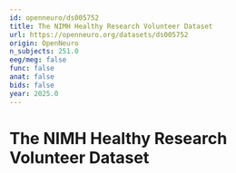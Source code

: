 ```yaml
---
id: openneuro/ds005752
title: The NIMH Healthy Research Volunteer Dataset
url: https://openneuro.org/datasets/ds005752
origin: OpenNeuro
n_subjects: 251.0
eeg/meg: false
func: false
anat: false
bids: false
year: 2025.0
---
```


# The NIMH Healthy Research Volunteer Dataset
